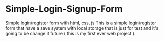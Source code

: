 # Simple-Login-Signup-Form
 Simple login/register form with html, css, js
 This is a simple login/register form that have a save system with local storage that is just for test and it's going to be change it future ( this is my first ever web project ).